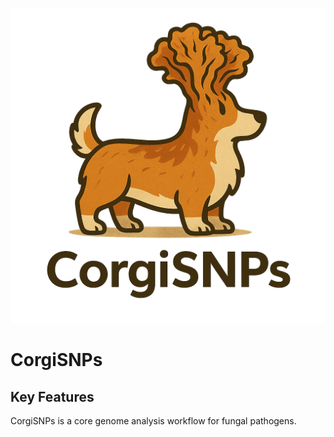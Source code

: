 <p align="center">
<img src="docs/images/CorgiSNPs_logo.png" width="600px" >
</p>

# CorgiSNPs

## Key Features
CorgiSNPs is a core genome analysis workflow for fungal pathogens.